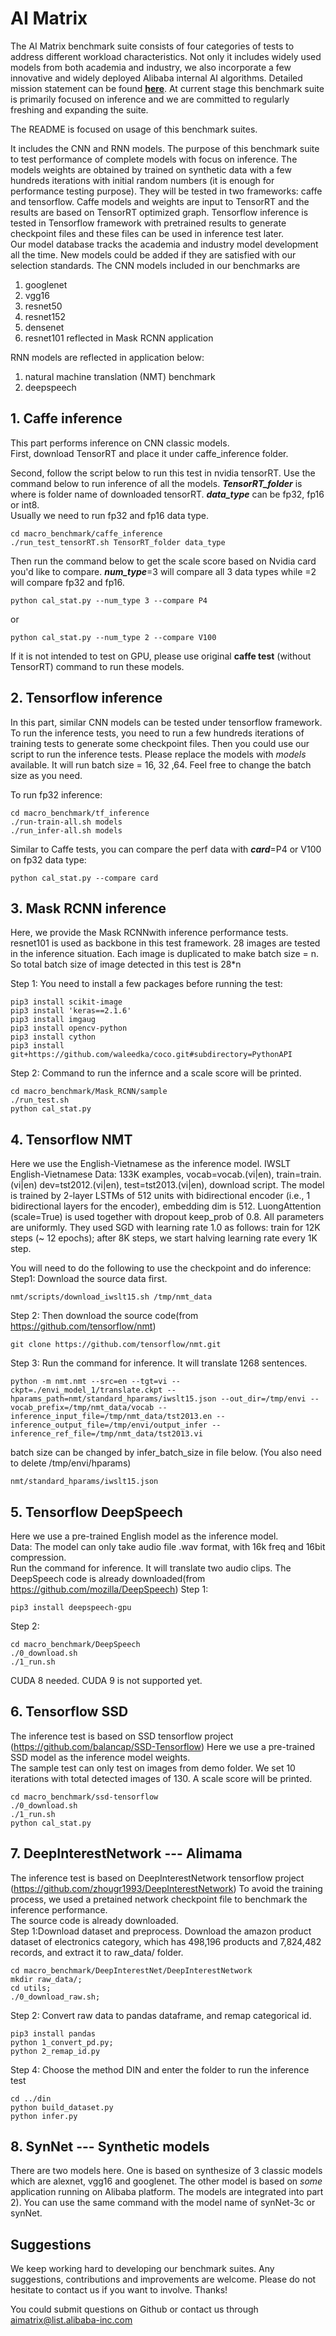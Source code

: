 # AI Matrix

The AI Matrix benchmark suite consists of four categories of tests to address different workload characteristics. Not only it includes widely used models from both academia and industry, we also incorporate a few innovative and widely deployed Alibaba internal AI algorithms. Detailed mission statement can be found [**here**](http://aimatrix.ai/#!/docs/goals.md?lang=en-us). At current stage this benchmark suite is primarily focused on inference and we are committed to regularly freshing and expanding the suite.

The README is focused on usage of this benchmark suites.
 
It includes the CNN and RNN models. The purpose of this benchmark suite to test performance of complete models with focus on inference. The models weights are obtained by trained on synthetic data with a few hundreds iterations with initial random numbers (it is enough for performance testing purpose). They will be tested in two frameworks: caffe and tensorflow. Caffe models and weights are input to TensorRT and the results are based on TensorRT optimized graph. Tensorflow inference is tested in Tensorflow framework with pretrained results to generate checkpoint files and these files can be used in inference test later.  
Our model database tracks the academia and industry model development all the time. New models could be added if they are satisfied with our selection standards.  The CNN models included in our benchmarks are  
1) googlenet  
2) vgg16  
3) resnet50  
4) resnet152  
5) densenet  
6) resnet101 reflected in Mask RCNN application  
  
RNN models are reflected in application below:  
1) natural machine translation (NMT) benchmark  
2) deepspeech  
  
## 1. Caffe inference
This part performs inference on CNN classic models.   
First, download TensorRT and place it under caffe_inference folder.   

Second, follow the script below to run this test in nvidia tensorRT. 
Use the command below to run inference of all the models. ***TensorRT\_folder*** is where is folder name of downloaded tensorRT. ***data\_type*** can be fp32, fp16 or int8.   
Usually we need to run fp32 and fp16 data type.
``` 
cd macro_benchmark/caffe_inference
./run_test_tensorRT.sh TensorRT_folder data_type 
```
Then run the command below to get the scale score based on Nvidia card you'd like to compare. ***num_type***=3  will compare all 3 data types while =2 will compare fp32 and fp16.  

```
python cal_stat.py --num_type 3 --compare P4  
```
or
```
python cal_stat.py --num_type 2 --compare V100
```
 

If it is not intended to test on GPU, please use original **caffe test** (without TensorRT) command to run these models. 
 
## 2. Tensorflow inference
In this part, similar CNN models can be tested under tensorflow framework. To run the inference tests, you need to run a few hundreds iterations of training tests to generate some checkpoint files. Then you could use our script to run the inference tests.  Please replace the models with _models_ available. It will run batch size = 16, 32 ,64. Feel free to change the batch size as you need.

To run fp32 inference:
```
cd macro_benchmark/tf_inference
./run-train-all.sh models
./run_infer-all.sh models
```
Similar to Caffe tests, you can compare the perf data with ***card***=P4 or V100 on fp32 data type:
```
python cal_stat.py --compare card
```
 
## 3. Mask RCNN inference
Here, we provide the Mask RCNNwith inference performance tests.
resnet101 is used as backbone in this test framework. 28 images are tested in the inference situation. Each image is duplicated to make batch size = n. So total batch size of image detected in this test is 28*n

Step 1: 
You need to install a few packages before running the test:
```
pip3 install scikit-image
pip3 install 'keras==2.1.6' 
pip3 install imgaug
pip3 install opencv-python
pip3 install cython
pip3 install git+https://github.com/waleedka/coco.git#subdirectory=PythonAPI
```
Step 2:
Command to run the infernce and a scale score will be printed.
```
cd macro_benchmark/Mask_RCNN/sample
./run_test.sh
python cal_stat.py
````
## 4. Tensorflow NMT
Here we use the English-Vietnamese as the inference model.
IWSLT English-Vietnamese
Data: 133K examples, vocab=vocab.(vi|en), train=train.(vi|en) dev=tst2012.(vi|en), test=tst2013.(vi|en), download script.
The model is trained by 2-layer LSTMs of 512 units with bidirectional encoder (i.e., 1 bidirectional layers for the encoder), embedding dim is 512. LuongAttention (scale=True) is used together with dropout keep_prob of 0.8. All parameters are uniformly. They used SGD with learning rate 1.0 as follows: train for 12K steps (~ 12 epochs); after 8K steps, we start halving learning rate every 1K step.  
  
You will need to do the following to use the checkpoint and do inference:  
Step1: 
Download the source data first.  
```
nmt/scripts/download_iwslt15.sh /tmp/nmt_data
```
Step 2:
Then download the source code(from https://github.com/tensorflow/nmt)
```
git clone https://github.com/tensorflow/nmt.git
```
Step 3:
Run the command for inference. It will translate 1268 sentences.
```
python -m nmt.nmt --src=en --tgt=vi --ckpt=./envi_model_1/translate.ckpt --hparams_path=nmt/standard_hparams/iwslt15.json --out_dir=/tmp/envi --vocab_prefix=/tmp/nmt_data/vocab --inference_input_file=/tmp/nmt_data/tst2013.en --inference_output_file=/tmp/envi/output_infer --inference_ref_file=/tmp/nmt_data/tst2013.vi
```
batch size can be changed by infer_batch_size in file below. (You also need to delete /tmp/envi/hparams)
```
nmt/standard_hparams/iwslt15.json   
```
## 5. Tensorflow DeepSpeech  
Here we use a pre-trained English model as the inference model.  
Data: The model can only take audio file .wav format, with 16k freq and 16bit compression.  
Run the command for inference. It will translate two audio clips.
The DeepSpeech code is already downloaded(from https://github.com/mozilla/DeepSpeech)
Step 1:
```
pip3 install deepspeech-gpu
```
Step 2:
```
cd macro_benchmark/DeepSpeech
./0_download.sh
./1_run.sh
```
CUDA 8 needed. CUDA 9 is not supported yet.  
## 6. Tensorflow SSD  
The inference test is based on SSD tensorflow project (https://github.com/balancap/SSD-Tensorflow)
Here we use a pre-trained SSD model as the inference model weights.  
The sample test can only test on images from demo folder. We set 10 iterations with total detected images of 130. A scale score will be printed.  
```
cd macro_benchmark/ssd-tensorflow
./0_download.sh
./1_run.sh
python cal_stat.py
```

## 7. DeepInterestNetwork --- Alimama
The inference test is based on DeepInterestNetwork tensorflow project (https://github.com/zhougr1993/DeepInterestNetwork)
To avoid the training process, we used a pretained network checkpoint file to benchmark the inference performance.  
The source code is already downloaded.  
Step 1:Download dataset and preprocess. Download the amazon product dataset of electronics category, which has 498,196 products and 7,824,482 records, and extract it to raw_data/ folder.
```
cd macro_benchmark/DeepInterestNet/DeepInterestNetwork
mkdir raw_data/;
cd utils;
./0_download_raw.sh;
```
Step 2: Convert raw data to pandas dataframe, and remap categorical id.
```
pip3 install pandas
python 1_convert_pd.py;
python 2_remap_id.py
```
Step 4: Choose the method DIN and enter the folder to run the inference test
```
cd ../din
python build_dataset.py
python infer.py
```

## 8. SynNet --- Synthetic models
There are two models here. One is based on synthesize of 3 classic models which are alexnet, vgg16 and googlenet. The other model is based on *some* application running on Alibaba platform. 
The models are integrated into part 2). You can use the same command with the model name of synNet-3c or synNet.

## Suggestions
We keep working hard to developing our benchmark suites. Any suggestions, contributions and improvements are welcome. Please do not hesitate to contact us if you want to involve. Thanks!

You could submit questions on Github or contact us through aimatrix@list.alibaba-inc.com

  
